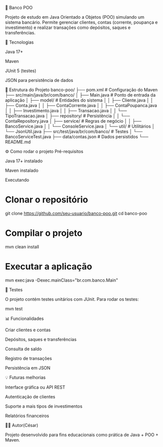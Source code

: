  🏦 Banco POO

Projeto de estudo em Java Orientado a Objetos (POO) simulando um sistema bancário.
Permite gerenciar clientes, contas (corrente, poupança e investimento) e realizar transações como depósitos, saques e transferências.

🚀 Tecnologias

Java 17+

Maven

JUnit 5 (testes)

JSON para persistência de dados

📂 Estrutura do Projeto
banco-poo/
├── pom.xml                     # Configuração do Maven
├── src/main/java/br/com/banco/
│   ├── Main.java               # Ponto de entrada da aplicação
│   ├── model/                  # Entidades do sistema
│   │   ├── Cliente.java
│   │   ├── Conta.java
│   │   ├── ContaCorrente.java
│   │   ├── ContaPoupanca.java
│   │   ├── Investimento.java
│   │   ├── Transacao.java
│   │   └── TipoTransacao.java
│   ├── repository/             # Persistência
│   │   └── ContaRepository.java
│   ├── service/                # Regras de negócio
│   │   ├── BancoService.java
│   │   └── ConsoleService.java
│   └── util/                   # Utilitários
│       └── JsonUtil.java
├── src/test/java/br/com/banco/ # Testes
│   └── BancoServiceTest.java
├── data/contas.json            # Dados persistidos
└── README.md

⚙️ Como rodar o projeto
Pré-requisitos

Java 17+ instalado

Maven instalado

Executando
# Clonar o repositório
git clone https://github.com/seu-usuario/banco-poo.git
cd banco-poo

# Compilar o projeto
mvn clean install

# Executar a aplicação
mvn exec:java -Dexec.mainClass="br.com.banco.Main"

🧪 Testes

O projeto contém testes unitários com JUnit.
Para rodar os testes:

mvn test

📊 Funcionalidades

Criar clientes e contas

Depósitos, saques e transferências

Consulta de saldo

Registro de transações

Persistência em JSON

💡 Futuras melhorias

Interface gráfica ou API REST

Autenticação de clientes

Suporte a mais tipos de investimentos

Relatórios financeiros

👨‍💻 Autor(César)

Projeto desenvolvido para fins educacionais como prática de Java + POO + Maven.
